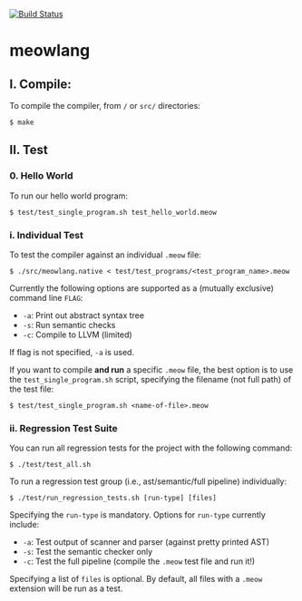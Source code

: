 [![Build Status](https://travis-ci.com/mmfrenkel/meowlang.svg?branch=main)](https://travis-ci.com/mmfrenkel/meowlang)


# meowlang

## I. Compile:

To compile the compiler, from `/` or `src/` directories:
```
$ make
```

## II. Test

### 0. Hello World

To run our hello world program:
```
$ test/test_single_program.sh test_hello_world.meow
```

### i. Individual Test

To test the compiler against an individual `.meow` file:
```
$ ./src/meowlang.native < test/test_programs/<test_program_name>.meow
```
Currently the following options are supported as a (mutually exclusive) command line `FLAG`:
* `-a`: Print out abstract syntax tree
* `-s`: Run semantic checks
* `-c`: Compile to LLVM (limited)

If flag is not specified, `-a` is used.

If you want to compile **and run** a specific `.meow` file, the best option is
to use the `test_single_program.sh` script, specifying the filename (not full path)
of the test file:
```
$ test/test_single_program.sh <name-of-file>.meow
```

### ii. Regression Test Suite

You can run all regression tests for the project with the following command:
```
$ ./test/test_all.sh
```

To run a regression test group (i.e., ast/semantic/full pipeline) individually:
```
$ ./test/run_regression_tests.sh [run-type] [files]
```
Specifying the `run-type` is mandatory. Options for `run-type` currently include:
* `-a`: Test output of scanner and parser (against pretty printed AST)
* `-s`: Test the semantic checker only
* `-c`: Test the full pipeline (compile the `.meow` test file and run it!)

Specifying a list of `files` is optional. By default, all files with a `.meow` extension
will be run as a test.

